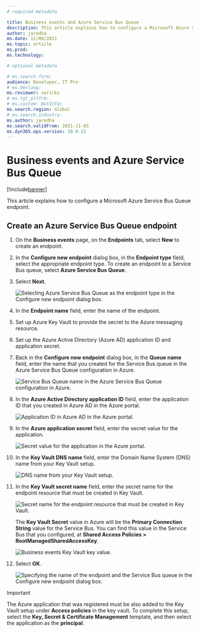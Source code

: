 ```yaml
---
# required metadata

title: Business events and Azure Service Bus Queue
description: This article explains how to configure a Microsoft Azure Service Bus Queue endpoint.
author: jaredha
ms.date: 11/08/2021
ms.topic: article
ms.prod:
ms.technology: 

# optional metadata

# ms.search.form:
audience: Developer, IT Pro
# ms.devlang: 
ms.reviewer: sericks
# ms.tgt_pltfrm: 
# ms.custom: NotInToc
ms.search.region: Global
# ms.search.industry:
ms.author: jaredha
ms.search.validFrom: 2021-11-03
ms.dyn365.ops.version: 10.0.22
---
```


# Business events and Azure Service Bus Queue
[!include[banner](../../includes/banner.md)]

This article explains how to configure a Microsoft Azure Service Bus Queue endpoint.

## Create an Azure Service Bus Queue endpoint

1. On the **Business events** page, on the **Endpoints** tab, select **New** to create an endpoint.
2. In the **Configure new endpoint** dialog box, in the **Endpoint type** field, select the appropriate endpoint type. To create an endpoint to a Service Bus queue, select **Azure Service Bus Queue**.
3. Select **Next**.

    ![Selecting Azure Service Bus Queue as the endpoint type in the Configure new endpoint dialog box.](../../media/businesseventsnewendpoint1.png)

4. In the **Endpoint name** field, enter the name of the endpoint.
5. Set up Azure Key Vault to provide the secret to the Azure messaging resource.
6. Set up the Azure Active Directory (Azure AD) application ID and application secret.
7. Back in the **Configure new endpoint** dialog box, in the **Queue name** field, enter the name that you created for the Service Bus queue  in the Azure Service Bus Queue configuration in Azure.

    ![Service Bus Queue name in the Azure Service Bus Queue configuration in Azure.](../../media/BusinessEventsSBQueueName.PNG)

8. In the **Azure Active Directory application ID** field, enter the application ID that you created in Azure AD in the Azure portal.

    ![Application ID in Azure AD in the Azure portal.](../../media/businesseventsaad1.png)

9. In the **Azure application secret** field, enter the secret value for the application.

    ![Secret value for the application in the Azure portal.](../../media/businesseventsaad2.png)

10. In the **Key Vault DNS name** field, enter the Domain Name System (DNS) name from your Key Vault setup.

    ![DNS name from your Key Vault setup.](../../media/businesseventskeyvault1.png)

11. In the **Key Vault secret name** field, enter the secret name for the endpoint resource that must be created in Key Vault.

    ![Secret name for the endpoint resource that must be created in Key Vault.](../../media/businesseventskeyvault2.png)

    The **Key Vault Secret** value in Azure will be the **Primary Connection String** value for the Service Bus. You can find this value in the Service Bus that you configured, at **Shared Access Policies \> RootManagedSharedAccessKey**.

    ![Business events Key Vault key value.](../../media/BusinessEventsKVSValue.PNG)

12. Select **OK**.

    ![Specifying the name of the endpoint and the Service Bus queue in the Configure new endpoint dialog box.](../../media/businesseventsnewendpoint2.png)

> [!IMPORTANT]
> The Azure application that was registered must be also added to the Key Vault setup under **Access policies** in the key vault. To complete this setup, select the **Key, Secret & Certificate Management** template, and then select the application as the **principal**.

